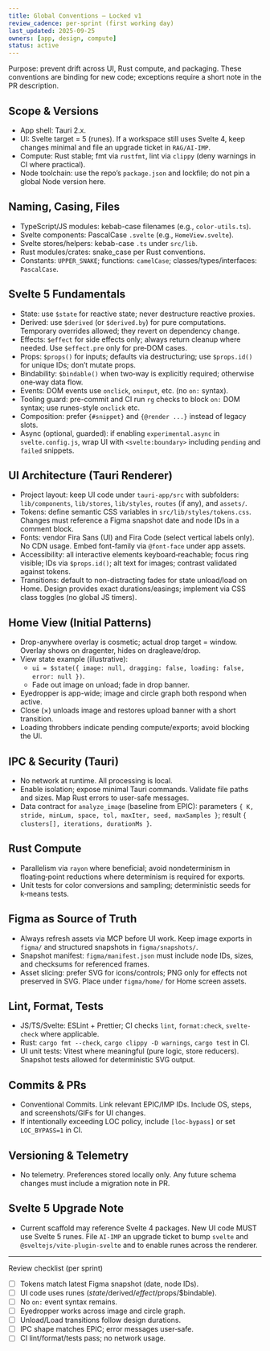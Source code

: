```yaml
---
title: Global Conventions — Locked v1
review_cadence: per-sprint (first working day)
last_updated: 2025-09-25
owners: [app, design, compute]
status: active
---
```


Purpose: prevent drift across UI, Rust compute, and packaging. These conventions are binding for new code; exceptions require a short note in the PR description.

## Scope & Versions
- App shell: Tauri 2.x.
- UI: Svelte target = 5 (runes). If a workspace still uses Svelte 4, keep changes minimal and file an upgrade ticket in `RAG/AI-IMP`.
- Compute: Rust stable; fmt via `rustfmt`, lint via `clippy` (deny warnings in CI where practical).
- Node toolchain: use the repo’s `package.json` and lockfile; do not pin a global Node version here.

## Naming, Casing, Files
- TypeScript/JS modules: kebab-case filenames (e.g., `color-utils.ts`).
- Svelte components: PascalCase `.svelte` (e.g., `HomeView.svelte`).
- Svelte stores/helpers: kebab-case `.ts` under `src/lib`.
- Rust modules/crates: snake_case per Rust conventions.
- Constants: `UPPER_SNAKE`; functions: `camelCase`; classes/types/interfaces: `PascalCase`.

## Svelte 5 Fundamentals
- State: use `$state` for reactive state; never destructure reactive proxies.
- Derived: use `$derived` (or `$derived.by`) for pure computations. Temporary overrides allowed; they revert on dependency change.
- Effects: `$effect` for side effects only; always return cleanup where needed. Use `$effect.pre` only for pre‑DOM cases.
- Props: `$props()` for inputs; defaults via destructuring; use `$props.id()` for unique IDs; don’t mutate props.
- Bindability: `$bindable()` when two‑way is explicitly required; otherwise one‑way data flow.
- Events: DOM events use `onclick`, `oninput`, etc. (no `on:` syntax).
- Tooling guard: pre-commit and CI run `rg` checks to block `on:` DOM syntax; use runes-style `onclick` etc.
- Composition: prefer `{#snippet}` and `{@render ...}` instead of legacy slots.
- Async (optional, guarded): if enabling `experimental.async` in `svelte.config.js`, wrap UI with `<svelte:boundary>` including `pending` and `failed` snippets.

## UI Architecture (Tauri Renderer)
- Project layout: keep UI code under `tauri-app/src` with subfolders: `lib/components`, `lib/stores`, `lib/styles`, `routes` (if any), and `assets/`.
- Tokens: define semantic CSS variables in `src/lib/styles/tokens.css`. Changes must reference a Figma snapshot date and node IDs in a comment block.
- Fonts: vendor Fira Sans (UI) and Fira Code (select vertical labels only). No CDN usage. Embed font-family via `@font-face` under app assets.
- Accessibility: all interactive elements keyboard‑reachable; focus ring visible; IDs via `$props.id()`; alt text for images; contrast validated against tokens.
- Transitions: default to non-distracting fades for state unload/load on Home. Design provides exact durations/easings; implement via CSS class toggles (no global JS timers).

## Home View (Initial Patterns)
- Drop-anywhere overlay is cosmetic; actual drop target = window. Overlay shows on dragenter, hides on dragleave/drop.
- View state example (illustrative):
  - `ui = $state({ image: null, dragging: false, loading: false, error: null })`.
  - Fade out image on unload; fade in drop banner.
- Eyedropper is app-wide; image and circle graph both respond when active.
- Close (×) unloads image and restores upload banner with a short transition.
- Loading throbbers indicate pending compute/exports; avoid blocking the UI.

## IPC & Security (Tauri)
- No network at runtime. All processing is local.
- Enable isolation; expose minimal Tauri commands. Validate file paths and sizes. Map Rust errors to user-safe messages.
- Data contract for `analyze_image` (baseline from EPIC): parameters `{ K, stride, minLum, space, tol, maxIter, seed, maxSamples }`; result `{ clusters[], iterations, durationMs }`.

## Rust Compute
- Parallelism via `rayon` where beneficial; avoid nondeterminism in floating‑point reductions where determinism is required for exports.
- Unit tests for color conversions and sampling; deterministic seeds for k‑means tests.

## Figma as Source of Truth
- Always refresh assets via MCP before UI work. Keep image exports in `figma/` and structured snapshots in `figma/snapshots/`.
- Snapshot manifest: `figma/manifest.json` must include node IDs, sizes, and checksums for referenced frames.
- Asset slicing: prefer SVG for icons/controls; PNG only for effects not preserved in SVG. Place under `figma/home/` for Home screen assets.

## Lint, Format, Tests
- JS/TS/Svelte: ESLint + Prettier; CI checks `lint`, `format:check`, `svelte-check` where applicable.
- Rust: `cargo fmt --check`, `cargo clippy -D warnings`, `cargo test` in CI.
- UI unit tests: Vitest where meaningful (pure logic, store reducers). Snapshot tests allowed for deterministic SVG output.

## Commits & PRs
- Conventional Commits. Link relevant EPIC/IMP IDs. Include OS, steps, and screenshots/GIFs for UI changes.
- If intentionally exceeding LOC policy, include `[loc-bypass]` or set `LOC_BYPASS=1` in CI.

## Versioning & Telemetry
- No telemetry. Preferences stored locally only. Any future schema changes must include a migration note in PR.

## Svelte 5 Upgrade Note
- Current scaffold may reference Svelte 4 packages. New UI code MUST use Svelte 5 runes. File `AI-IMP` an upgrade ticket to bump `svelte` and `@sveltejs/vite-plugin-svelte` and to enable runes across the renderer.

---
Review checklist (per sprint)
- [ ] Tokens match latest Figma snapshot (date, node IDs).
- [ ] UI code uses runes ($state/$derived/$effect/$props/$bindable).
- [ ] No `on:` event syntax remains.
- [ ] Eyedropper works across image and circle graph.
- [ ] Unload/Load transitions follow design durations.
- [ ] IPC shape matches EPIC; error messages user‑safe.
- [ ] CI lint/format/tests pass; no network usage.
